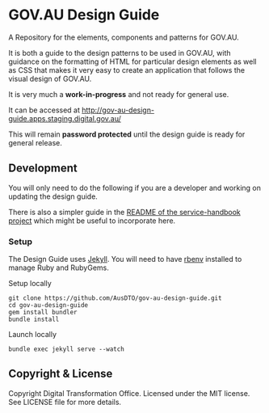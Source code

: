 # GOV.AU Design Guide

A Repository for the elements, components and patterns for GOV.AU.

It is both a guide to the design patterns to be used in GOV.AU, with guidance on the formatting of HTML for particular design elements as well as CSS that makes it very easy to create an application that follows the visual design of GOV.AU.

It is very much a **work-in-progress** and not ready for general use.

It can be accessed at http://gov-au-design-guide.apps.staging.digital.gov.au/

This will remain **password protected** until the design guide is ready for general release.

## Development

You will only need to do the following if you are a developer and working on updating the design guide.

There is also a simpler guide in the [README of the service-handbook project](https://github.com/AusDTO/service-handbook/blob/gh-pages/README.md) which might be useful to incorporate here.

### Setup

The Design Guide uses [Jekyll](http://jekyllrb.com/). You will need to have [rbenv](https://github.com/rbenv/rbenv) installed to manage Ruby and RubyGems.

Setup locally

```
git clone https://github.com/AusDTO/gov-au-design-guide.git
cd gov-au-design-guide
gem install bundler
bundle install
```

Launch locally

```
bundle exec jekyll serve --watch
```

## Copyright & License

Copyright Digital Transformation Office. Licensed under the MIT license. See LICENSE file for more details.
